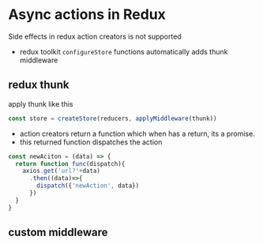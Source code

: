 # Async actions in Redux
Side effects in redux action creators is not supported
- redux toolkit `configureStore` functions automatically adds thunk middleware

## redux thunk
apply thunk like this
```js
const store = createStore(reducers, applyMiddleware(thunk))
```
- action creators return a function which when has a return, its a promise.
- this returned function dispatches the action
```js
const newAciton = (data) => {
  return function func(dispatch){
    axios.get('url?'+data)
      .then((data)=>{
        dispatch({'newAction', data})
      })
  }
}
```
## custom middleware